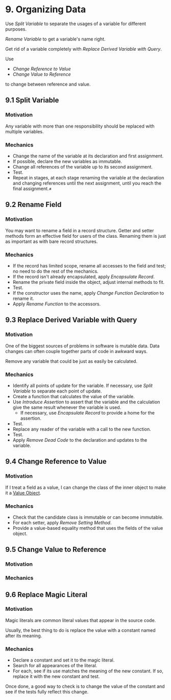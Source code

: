 # 9. Organizing Data

Use _Split Variable_ to separate the usages of a variable for different purposes.

_Rename Variable_ to get a variable's name right.

Get rid of a variable completely with _Replace Derived Variable with Query_.

Use

- _Change Reference to Value_
- _Change Value to Reference_

to change between reference and value.

## 9.1 Split Variable

### Motivation

Any variable with more than one responsibility should be replaced with multiple variables.

### Mechanics

- Change the name of the variable at its declaration and first assignment.
- If possible, declare the new variables as immutable.
- Change all references of the variable up to its second assignment.
- Test.
- Repeat in stages, at each stage renaming the variable at the declaration and changing references until the next
  assignment, until you reach the final assignment.≠

## 9.2 Rename Field

### Motivation

You may want to rename a field in a record structure. Getter and setter methods form an effective field for users of the
class. Renaming them is just as important as with bare record structures.

### Mechanics

- If the record has limited scope, rename all accesses to the field and test; no need to do the rest of the mechanics.
- If the record isn't already encapsulated, apply _Encapsulate Record_.
- Rename the private field inside the object, adjust internal methods to fit.
- Test.
- If the constructor uses the name, apply _Change Function Declaration_ to rename it.
- Apply _Rename Function_ to the accessors.

## 9.3 Replace Derived Variable with Query

### Motivation

One of the biggest sources of problems in software is mutable data. Data changes can often couple together parts of code
in awkward ways.

Remove any variable that could be just as easily be calculated.

### Mechanics

- Identify all points of update for the variable. If necessary, use _Split Variable_ to separate each point of update.
- Create a function that calculates the value of the variable.
- Use _Introduce Assertion_ to assert that the variable and the calculation give the same result whenever the variable
  is used.
  - If necessary, use _Encapsulate Record_ to provide a home for the assertion.
- Test.
- Replace any reader of the variable with a call to the new function.
- Test.
- Apply _Remove Dead Code_ to the declaration and updates to the variable.

## 9.4 Change Reference to Value

### Motivation

If I treat a field as a value, I can change the class of the inner object to make it
a [Value Object](https://martinfowler.com/bliki/ValueObject.html).

### Mechanics

- Check that the candidate class is immutable or can become immutable.
- For each setter, apply _Remove Setting Method_.
- Provide a value-based equality method that uses the fields of the value object.

## 9.5 Change Value to Reference

### Motivation

### Mechanics

## 9.6 Replace Magic Literal

### Motivation

Magic literals are common literal values that appear in the source code.

Usually, the best thing to do is replace the value with a constant named after its meaning.

### Mechanics

- Declare a constant and set it to the magic literal.
- Search for all appearances of the literal.
- For each, see if its use matches the meaning of the new constant. If so, replace it with the new constant and test.

Once done, a good way to check is to change the value of the constant and see if the tests fully reflect this change.

